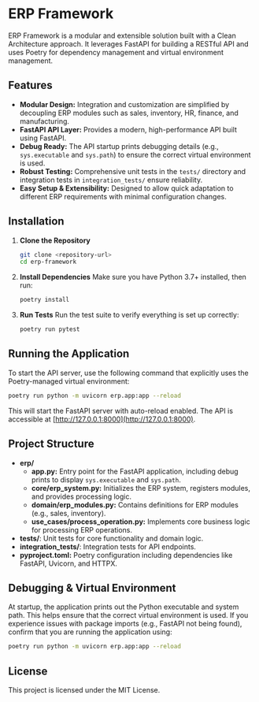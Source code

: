 # ERP Framework

ERP Framework is a modular and extensible solution built with a Clean Architecture approach. It leverages FastAPI for building a RESTful API and uses Poetry for dependency management and virtual environment management.

## Features

- **Modular Design:** Integration and customization are simplified by decoupling ERP modules such as sales, inventory, HR, finance, and manufacturing.
- **FastAPI API Layer:** Provides a modern, high-performance API built using FastAPI.
- **Debug Ready:** The API startup prints debugging details (e.g., `sys.executable` and `sys.path`) to ensure the correct virtual environment is used.
- **Robust Testing:** Comprehensive unit tests in the `tests/` directory and integration tests in `integration_tests/` ensure reliability.
- **Easy Setup & Extensibility:** Designed to allow quick adaptation to different ERP requirements with minimal configuration changes.

## Installation

1. **Clone the Repository**
   ```bash
   git clone <repository-url>
   cd erp-framework
   ```
2. **Install Dependencies**
   Make sure you have Python 3.7+ installed, then run:
   ```bash
   poetry install
   ```
3. **Run Tests**
   Run the test suite to verify everything is set up correctly:
   ```bash
   poetry run pytest
   ```

## Running the Application

To start the API server, use the following command that explicitly uses the Poetry-managed virtual environment:
```bash
poetry run python -m uvicorn erp.app:app --reload
```

This will start the FastAPI server with auto-reload enabled. The API is accessible at [http://127.0.0.1:8000](http://127.0.0.1:8000).

## Project Structure

- **erp/**
  - **app.py:** Entry point for the FastAPI application, including debug prints to display `sys.executable` and `sys.path`.
  - **core/erp_system.py:** Initializes the ERP system, registers modules, and provides processing logic.
  - **domain/erp_modules.py:** Contains definitions for ERP modules (e.g., sales, inventory).
  - **use_cases/process_operation.py:** Implements core business logic for processing ERP operations.
- **tests/**: Unit tests for core functionality and domain logic.
- **integration_tests/**: Integration tests for API endpoints.
- **pyproject.toml:** Poetry configuration including dependencies like FastAPI, Uvicorn, and HTTPX.

## Debugging & Virtual Environment

At startup, the application prints out the Python executable and system path. This helps ensure that the correct virtual environment is used. If you experience issues with package imports (e.g., FastAPI not being found), confirm that you are running the application using:
```bash
poetry run python -m uvicorn erp.app:app --reload
```

## License

This project is licensed under the MIT License.
